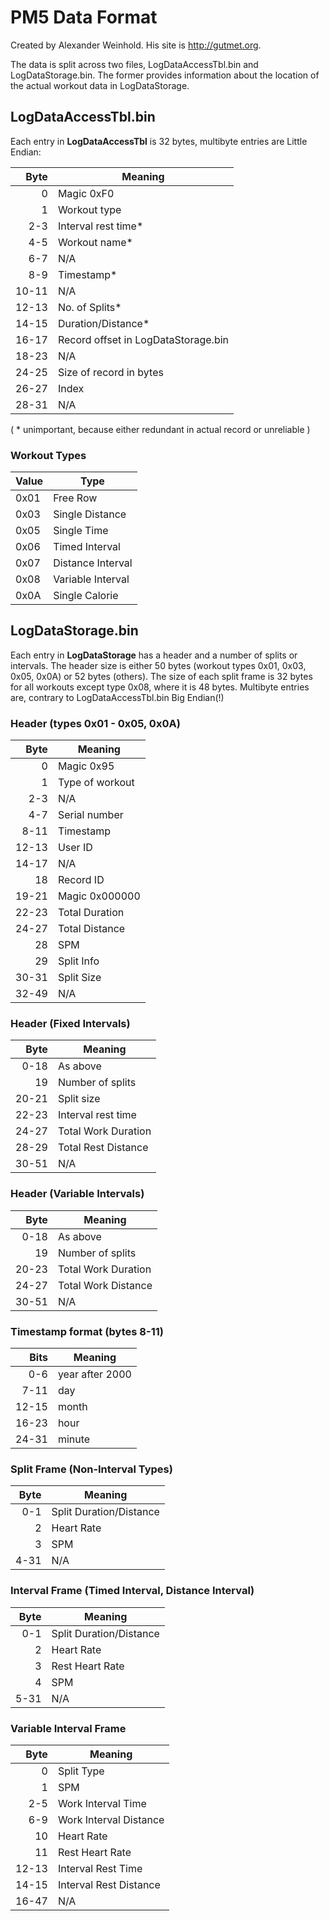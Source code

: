 # PM5 Data Format

Created by Alexander Weinhold. His site is http://gutmet.org.


The data is split across two files, LogDataAccessTbl.bin and LogDataStorage.bin. The former provides information about the location of the actual workout data in LogDataStorage.

## LogDataAccessTbl.bin

Each entry in **LogDataAccessTbl** is 32 bytes, multibyte entries are Little Endian:

| Byte  | Meaning                             |
|------:|-------------------------------------|
| 0     | Magic 0xF0                          |
| 1     | Workout type                        |
| 2-3   | Interval rest time*                 |
| 4-5   | Workout name*                       |
| 6-7   | N/A                                 |
| 8-9   | Timestamp*                          |
| 10-11 | N/A                                 |
| 12-13 | No. of Splits*                      |
| 14-15 | Duration/Distance*                  |
| 16-17 | Record offset in LogDataStorage.bin |
| 18-23 | N/A                                 |
| 24-25 | Size of record in bytes             |
| 26-27 | Index                               |
| 28-31 | N/A                                 |

( * unimportant, because either redundant in actual record or unreliable )


### Workout Types

| Value | Type              |
|-------|-------------------|
| 0x01  | Free Row          |
| 0x03  | Single Distance   |
| 0x05  | Single Time       |
| 0x06  | Timed Interval    |
| 0x07  | Distance Interval |
| 0x08  | Variable Interval |
| 0x0A  | Single Calorie    |


## LogDataStorage.bin

Each entry in **LogDataStorage** has a header and a number of splits or intervals. The header size is either 50 bytes (workout types 0x01, 0x03, 0x05, 0x0A) or 52 bytes (others). The size of each split frame is 32 bytes for all workouts except type 0x08, where it is 48 bytes. Multibyte entries are, contrary to LogDataAccessTbl.bin Big Endian(!)

### Header (types 0x01 - 0x05, 0x0A)

| Byte  | Meaning            |
|------:|--------------------|
| 0     | Magic 0x95         |
| 1     | Type of workout    |
| 2-3   | N/A                |
| 4-7   | Serial number      |
| 8-11  | Timestamp          |
| 12-13 | User ID            |
| 14-17 | N/A                |
| 18    | Record ID          |
| 19-21 | Magic 0x000000     |
| 22-23 | Total Duration     |
| 24-27 | Total Distance     |
| 28    | SPM                |
| 29    | Split Info         |
| 30-31 | Split Size         |
| 32-49 | N/A                |

### Header (Fixed Intervals)

| Byte  | Meaning             |
|------:|---------------------|
| 0-18  | As above            |
| 19    | Number of splits    |
| 20-21 | Split size          |
| 22-23 | Interval rest time  |
| 24-27 | Total Work Duration |
| 28-29 | Total Rest Distance |
| 30-51 | N/A                 |

### Header (Variable Intervals)

| Byte  | Meaning             |
|------:|---------------------|
| 0-18  | As above            |
| 19    | Number of splits    |
| 20-23 | Total Work Duration |
| 24-27 | Total Work Distance |
| 30-51 | N/A                 |



### Timestamp format (bytes 8-11)

| Bits  | Meaning          |
|------:|------------------|
| 0-6   | year after 2000  |
| 7-11  | day              |
| 12-15 | month            |
| 16-23 | hour             |
| 24-31 | minute           |


### Split Frame (Non-Interval Types)

| Byte  | Meaning                 |
|------:|-------------------------|
| 0-1   | Split Duration/Distance |
| 2     | Heart Rate              |
| 3     | SPM                     |
| 4-31  | N/A                     |

### Interval Frame (Timed Interval, Distance Interval)

| Byte  | Meaning                 |
|------:|-------------------------|
| 0-1   | Split Duration/Distance |
| 2     | Heart Rate              |
| 3     | Rest Heart Rate         |
| 4     | SPM                     |
| 5-31  | N/A                     |

### Variable Interval Frame

| Byte  | Meaning                 |
|------:|-------------------------|
| 0     | Split Type              |
| 1     | SPM                     |
| 2-5   | Work Interval Time      |
| 6-9   | Work Interval Distance  |
| 10    | Heart Rate              |
| 11    | Rest Heart Rate         |
| 12-13 | Interval Rest Time      |
| 14-15 | Interval Rest Distance  |
| 16-47 | N/A                     |
